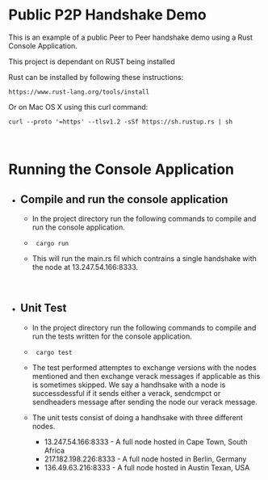 Public P2P Handshake Demo
=====================================================================================================================================================================
This is an example of a public Peer to Peer handshake demo using a Rust Console Application.

This project is dependant on RUST being installed

Rust can be installed by following these instructions:

	https://www.rust-lang.org/tools/install

Or on Mac OS X using this curl command:

	curl --proto '=https' --tlsv1.2 -sSf https://sh.rustup.rs | sh 

<br>

Running the Console Application
=====================================================================================================================================================================
- ## Compile and run the console application
  - In the project directory run the following commands to compile and run the console application.
 
  - ```  cargo run ```

  - This will run the main.rs fil which contrains a single handshake with the node at 13.247.54.166:8333.

<br>

- ## Unit Test


  - In the project directory run the following commands to compile and run the tests written for the console application.
 
  - ```  cargo test ```

  - The test performed attemptes to exchange versions with the nodes mentioned and then exchange verack messages if applicable as this is sometimes skipped. We say a handhsake with a node is successdessful if it sends either  a verack, sendcmpct or sendheaders message after sending the node our verack message.

  - The unit tests consist of doing a handhsake with three different nodes.
    - 13.247.54.166:8333 -  A full node hosted in Cape Town, South Africa 
    - 217.182.198.226:8333 - A full node hosted in Berlin, Germany
    - 136.49.63.216:8333 -  A full node hosted in Austin Texan, USA



<br>

